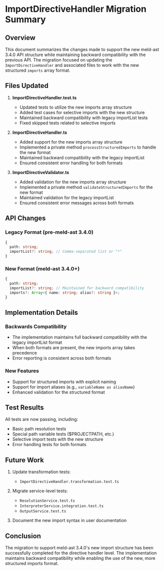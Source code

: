 # ImportDirectiveHandler Migration Summary

## Overview

This document summarizes the changes made to support the new meld-ast 3.4.0 API structure while maintaining backward compatibility with the previous API. The migration focused on updating the `ImportDirectiveHandler` and associated files to work with the new structured `imports` array format.

## Files Updated

1. **ImportDirectiveHandler.test.ts**
   - Updated tests to utilize the new imports array structure
   - Added test cases for selective imports with the new structure
   - Maintained backward compatibility with legacy importList tests
   - Fixed skipped tests related to selective imports

2. **ImportDirectiveHandler.ts**
   - Added support for the new imports array structure
   - Implemented a private method `processStructuredImports` to handle the new format
   - Maintained backward compatibility with the legacy importList
   - Ensured consistent error handling for both formats

3. **ImportDirectiveValidator.ts**
   - Added validation for the new imports array structure
   - Implemented a private method `validateStructuredImports` for the new format
   - Maintained validation for the legacy importList
   - Ensured consistent error messages across both formats

## API Changes

### Legacy Format (pre-meld-ast 3.4.0)
```typescript
{
  path: string;
  importList?: string; // Comma-separated list or "*"
}
```

### New Format (meld-ast 3.4.0+)
```typescript
{
  path: string;
  importList?: string; // Maintained for backward compatibility
  imports?: Array<{ name: string; alias?: string }>;
}
```

## Implementation Details

### Backwards Compatibility
- The implementation maintains full backward compatibility with the legacy importList format
- When both formats are present, the new imports array takes precedence
- Error reporting is consistent across both formats

### New Features
- Support for structured imports with explicit naming
- Support for import aliases (e.g., `variableName as aliasName`)
- Enhanced validation for the structured format

## Test Results

All tests are now passing, including:
- Basic path resolution tests
- Special path variable tests ($PROJECTPATH, etc.)
- Selective import tests with the new structure
- Error handling tests for both formats

## Future Work

1. Update transformation tests:
   - `ImportDirectiveHandler.transformation.test.ts`

2. Migrate service-level tests:
   - `ResolutionService.test.ts`
   - `InterpreterService.integration.test.ts`
   - `OutputService.test.ts`

3. Document the new import syntax in user documentation

## Conclusion

The migration to support meld-ast 3.4.0's new import structure has been successfully completed for the directive handler level. The implementation maintains backward compatibility while enabling the use of the new, more structured imports format. 